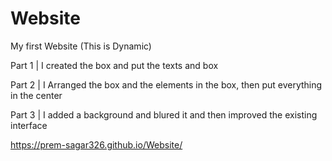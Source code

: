 # Website
My first Website (This is Dynamic)

Part 1
 | I created the box and put the texts and box

Part 2
 | I Arranged the box and the elements in the box, then put everything in the center

Part 3
 | I added a background and blured it and then improved the existing interface


https://prem-sagar326.github.io/Website/
